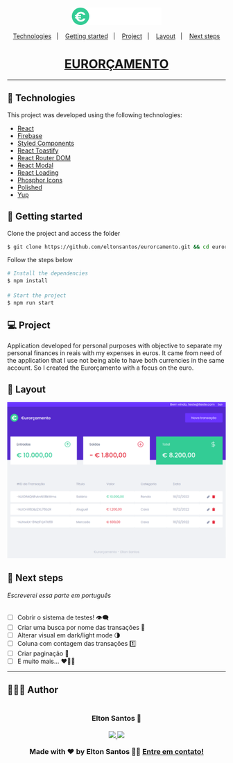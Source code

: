<p align="center">
  <img alt="EURORÇAMENTO" src=".github/eurorcamento.png" width="206px">
</p>

<p align="center">
  <a href="#-technologies">Technologies</a>&nbsp;&nbsp;&nbsp;|&nbsp;&nbsp;&nbsp;
  <a href="#-getting-started">Getting started</a>&nbsp;&nbsp;&nbsp;|&nbsp;&nbsp;&nbsp;
  <a href="#-project">Project</a>&nbsp;&nbsp;&nbsp;|&nbsp;&nbsp;&nbsp;
  <a href="#-layout">Layout</a>&nbsp;&nbsp;&nbsp;|&nbsp;&nbsp;&nbsp;
  <a href="#-next-steps">Next steps</a>
</p>

<h1 align="center">
  <a href="https://eurorcamento.vercel.app" target="_blank">
    EURORÇAMENTO
  </a>
</h1>

---

## 🧪 Technologies

This project was developed using the following technologies:

- [React](https://pt-br.reactjs.org/)
- [Firebase](https://firebase.google.com/)
- [Styled Components](https://styled-components.com/)
- [React Toastify](https://fkhadra.github.io/react-toastify/introduction)
- [React Router DOM](https://reactrouter.com/)
- [React Modal](http://reactcommunity.org/react-modal/)
- [React Loading](https://github.com/fakiolinho/react-loading)
- [Phosphor Icons](https://phosphoricons.com/)
- [Polished](https://polished.js.org/)
- [Yup](https://github.com/jquense/yup)

## 🚀 Getting started

Clone the project and access the folder

```bash
$ git clone https://github.com/eltonsantos/eurorcamento.git && cd eurorcamento
```

Follow the steps below

```bash
# Install the dependencies
$ npm install

# Start the project
$ npm run start
```

## 💻 Project

Application developed for personal purposes with objective to separate my personal finances in reais with my expenses in euros. It came from need of the application that I use not being able to have both currencies in the same account. So I created the Eurorçamento with a focus on the euro.

## 🔖 Layout

<p align="center">
  <img alt="eurorcamento" src=".github/eurorcamento-layout.png" width="1120px">
</p>

## 🐾 Next steps

###### Escreverei essa parte em português

- [ ] Cobrir o sistema de testes! 👁‍🗨
- [ ] Criar uma busca por nome das transações 🔎
- [ ] Alterar visual em dark/light mode 🌗
- [ ] Coluna com contagem das transações 1️⃣
- [ ] Criar paginação 🥖
- [ ] E muito mais... ❤💪🏼

---

## 👨🏻‍💻 Author

<h3 align="center">
  <img style="border-radius: 50%" src="https://avatars3.githubusercontent.com/u/1292594?s=460&u=0b1bfb0fc81256c59dc33f31ce344231bd5a5286&v=4" width="100px;" alt=""/>
  <br/>
  <strong>Elton Santos</strong> 🚀
  <br/>
  <br/>

 <a href="https://www.linkedin.com/in/eltonmelosantos" alt="LinkedIn" target="blank">
    <img src="https://img.shields.io/badge/-LinkedIn-blue?style=flat-square&logo=Linkedin&logoColor=white" />
  </a>

  <a href="mailto:elton.melo.santos@gmail.com?subject=Olá%20Elton" alt="Email" target="blank">
    <img src="https://img.shields.io/badge/-Gmail-c14438?style=flat-square&logo=Gmail&logoColor=white&link=mailto:elton.melo.santos@gmail.com" />
  </a>

<br/>

Made with ❤️ by Elton Santos 👋🏽 [Entre em contato!](https://www.linkedin.com/in/eltonmelosantos/)

</h3>
